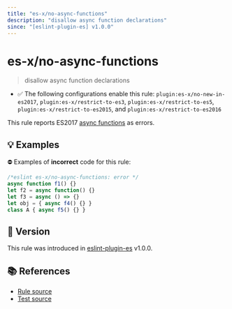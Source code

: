 ```yaml
---
title: "es-x/no-async-functions"
description: "disallow async function declarations"
since: "[eslint-plugin-es] v1.0.0"
---
```


# es-x/no-async-functions
> disallow async function declarations

- ✅ The following configurations enable this rule: `plugin:es-x/no-new-in-es2017`, `plugin:es-x/restrict-to-es3`, `plugin:es-x/restrict-to-es5`, `plugin:es-x/restrict-to-es2015`, and `plugin:es-x/restrict-to-es2016`

This rule reports ES2017 [async functions](https://github.com/tc39/ecmascript-asyncawait) as errors.

## 💡 Examples

⛔ Examples of **incorrect** code for this rule:

<eslint-playground type="bad">

```js
/*eslint es-x/no-async-functions: error */
async function f1() {}
let f2 = async function() {}
let f3 = async () => {}
let obj = { async f4() {} }
class A { async f5() {} }
```

</eslint-playground>

## 🚀 Version

This rule was introduced in [eslint-plugin-es] v1.0.0.

[eslint-plugin-es]: https://github.com/mysticatea/eslint-plugin-es

## 📚 References

- [Rule source](https://github.com/eslint-community/eslint-plugin-es-x/blob/master/lib/rules/no-async-functions.js)
- [Test source](https://github.com/eslint-community/eslint-plugin-es-x/blob/master/tests/lib/rules/no-async-functions.js)

